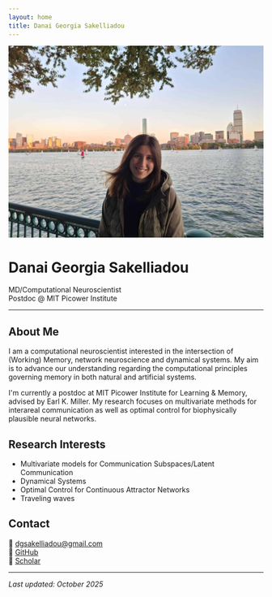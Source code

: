 ```yaml
---
layout: home
title: Danai Georgia Sakelliadou
---
```


<div class="profile-container">
  <img src="/assets/images/profile.png" alt="Danai Georgia Sakelliadou" class="profile-photo">
  <h1>Danai Georgia Sakelliadou</h1>
  <p class="subtitle">MD/Computational Neuroscientist<br>Postdoc @ MIT Picower Institute</p>
</div>

---

## About Me

I am a computational neuroscientist interested in the intersection of (Working) Memory, network neuroscience and dynamical systems. My aim is to advance our understanding regarding the computational principles governing memory in both natural and artificial systems. 


I'm currently a postdoc at MIT Picower Institute for Learning & Memory, advised by Earl K. Miller.
My research focuses on multivariate methods for interareal communication as well as optimal control for biophysically plausible neural networks. 



## Research Interests

- Multivariate models for Communication Subspaces/Latent Communication
- Dynamical Systems
- Optimal Control for Continuous Attractor Networks
- Traveling waves



## Contact

📧 [dgsakelliadou@gmail.com](mailto:dgsakelliadou@gmail.com)  
🐙 [GitHub](https://github.com/dgsakelliadou)  
🦖 [Scholar](https://scholar.google.com/citations?user=wI1HM2IAAAAJ&hl=en)


---

*Last updated: October 2025*
